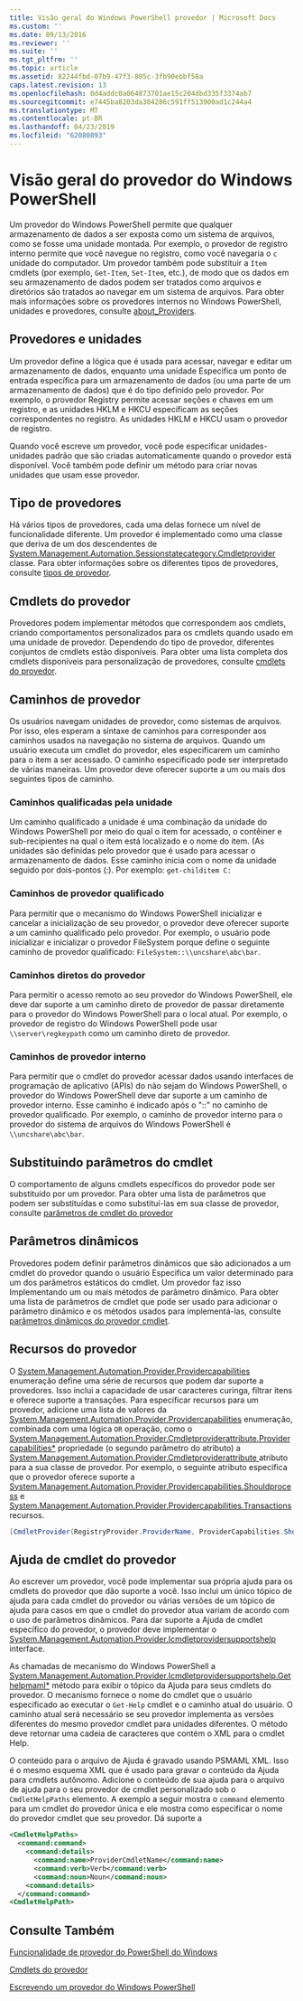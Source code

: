 ```yaml
---
title: Visão geral do Windows PowerShell provedor | Microsoft Docs
ms.custom: ''
ms.date: 09/13/2016
ms.reviewer: ''
ms.suite: ''
ms.tgt_pltfrm: ''
ms.topic: article
ms.assetid: 82244fbd-07b9-47f3-805c-3fb90ebbf58a
caps.latest.revision: 13
ms.openlocfilehash: 0d4addc0a064873701ae15c204dbd335f3374ab7
ms.sourcegitcommit: e7445ba8203da304286c591ff513900ad1c244a4
ms.translationtype: MT
ms.contentlocale: pt-BR
ms.lasthandoff: 04/23/2019
ms.locfileid: "62080893"
---
```

# <a name="windows-powershell-provider-overview"></a>Visão geral do provedor do Windows PowerShell

Um provedor do Windows PowerShell permite que qualquer armazenamento de dados a ser exposta como um sistema de arquivos, como se fosse uma unidade montada. Por exemplo, o provedor de registro interno permite que você navegue no registro, como você navegaria o `c` unidade do computador. Um provedor também pode substituir a `Item` cmdlets (por exemplo, `Get-Item`, `Set-Item`, etc.), de modo que os dados em seu armazenamento de dados podem ser tratados como arquivos e diretórios são tratados ao navegar em um sistema de arquivos. Para obter mais informações sobre os provedores internos no Windows PowerShell, unidades e provedores, consulte [about_Providers](/powershell/module/microsoft.powershell.core/about/about_providers).

## <a name="providers-and-drives"></a>Provedores e unidades

Um provedor define a lógica que é usada para acessar, navegar e editar um armazenamento de dados, enquanto uma unidade Especifica um ponto de entrada específica para um armazenamento de dados (ou uma parte de um armazenamento de dados) que é do tipo definido pelo provedor. Por exemplo, o provedor Registry permite acessar seções e chaves em um registro, e as unidades HKLM e HKCU especificam as seções correspondentes no registro. As unidades HKLM e HKCU usam o provedor de registro.

Quando você escreve um provedor, você pode especificar unidades-unidades padrão que são criadas automaticamente quando o provedor está disponível. Você também pode definir um método para criar novas unidades que usam esse provedor.

## <a name="type-of-providers"></a>Tipo de provedores

Há vários tipos de provedores, cada uma delas fornece um nível de funcionalidade diferente. Um provedor é implementado como uma classe que deriva de um dos descendentes de [System.Management.Automation.Sessionstatecategory.Cmdletprovider](/dotnet/api/System.Management.Automation.SessionStateCategory.CmdletProvider) classe. Para obter informações sobre os diferentes tipos de provedores, consulte [tipos de provedor](./provider-types.md).

## <a name="provider-cmdlets"></a>Cmdlets do provedor

Provedores podem implementar métodos que correspondem aos cmdlets, criando comportamentos personalizados para os cmdlets quando usado em uma unidade de provedor. Dependendo do tipo de provedor, diferentes conjuntos de cmdlets estão disponíveis. Para obter uma lista completa dos cmdlets disponíveis para personalização de provedores, consulte [cmdlets do provedor](./provider-cmdlets.md).

## <a name="provider-paths"></a>Caminhos de provedor

Os usuários navegam unidades de provedor, como sistemas de arquivos. Por isso, eles esperam a sintaxe de caminhos para corresponder aos caminhos usados na navegação no sistema de arquivos. Quando um usuário executa um cmdlet do provedor, eles especificarem um caminho para o item a ser acessado. O caminho especificado pode ser interpretado de várias maneiras. Um provedor deve oferecer suporte a um ou mais dos seguintes tipos de caminho.

### <a name="drive-qualified-paths"></a>Caminhos qualificadas pela unidade

Um caminho qualificado a unidade é uma combinação da unidade do Windows PowerShell por meio do qual o item for acessado, o contêiner e sub-recipientes na qual o item está localizado e o nome do item. (As unidades são definidas pelo provedor que é usado para acessar o armazenamento de dados. Esse caminho inicia com o nome da unidade seguido por dois-pontos (:). Por exemplo: `get-childitem C:`

### <a name="provider-qualified-paths"></a>Caminhos de provedor qualificado

Para permitir que o mecanismo do Windows PowerShell inicializar e cancelar a inicialização de seu provedor, o provedor deve oferecer suporte a um caminho qualificado pelo provedor. Por exemplo, o usuário pode inicializar e inicializar o provedor FileSystem porque define o seguinte caminho de provedor qualificado: `FileSystem::\\uncshare\abc\bar`.

### <a name="provider-direct-paths"></a>Caminhos diretos do provedor

Para permitir o acesso remoto ao seu provedor do Windows PowerShell, ele deve dar suporte a um caminho direto de provedor de passar diretamente para o provedor do Windows PowerShell para o local atual. Por exemplo, o provedor de registro do Windows PowerShell pode usar `\\server\regkeypath` como um caminho direto de provedor.

### <a name="provider-internal-paths"></a>Caminhos de provedor interno

Para permitir que o cmdlet do provedor acessar dados usando interfaces de programação de aplicativo (APIs) do não sejam do Windows PowerShell, o provedor do Windows PowerShell deve dar suporte a um caminho de provedor interno. Esse caminho é indicado após o "::" no caminho de provedor qualificado. Por exemplo, o caminho de provedor interno para o provedor do sistema de arquivos do Windows PowerShell é `\\uncshare\abc\bar`.

## <a name="overriding-cmdlet-parameters"></a>Substituindo parâmetros do cmdlet

O comportamento de alguns cmdlets específicos do provedor pode ser substituído por um provedor. Para obter uma lista de parâmetros que podem ser substituídas e como substituí-las em sua classe de provedor, consulte [parâmetros de cmdlet do provedor](./provider-cmdlet-parameters.md)

## <a name="dynamic-parameters"></a>Parâmetros dinâmicos

Provedores podem definir parâmetros dinâmicos que são adicionados a um cmdlet do provedor quando o usuário Especifica um valor determinado para um dos parâmetros estáticos do cmdlet. Um provedor faz isso Implementando um ou mais métodos de parâmetro dinâmico. Para obter uma lista de parâmetros de cmdlet que pode ser usado para adicionar o parâmetro dinâmico e os métodos usados para implementá-las, consulte [parâmetros dinâmicos do provedor cmdlet](./provider-cmdlet-dynamic-parameters.md).

## <a name="provider-capabilities"></a>Recursos do provedor

O [System.Management.Automation.Provider.Providercapabilities](/dotnet/api/System.Management.Automation.Provider.ProviderCapabilities) enumeração define uma série de recursos que podem dar suporte a provedores. Isso inclui a capacidade de usar caracteres curinga, filtrar itens e oferece suporte a transações. Para especificar recursos para um provedor, adicione uma lista de valores da [System.Management.Automation.Provider.Providercapabilities](/dotnet/api/System.Management.Automation.Provider.ProviderCapabilities) enumeração, combinada com uma lógica `OR` operação, como o [ System.Management.Automation.Provider.Cmdletproviderattribute.Providercapabilities*](/dotnet/api/System.Management.Automation.Provider.CmdletProviderAttribute.ProviderCapabilities) propriedade (o segundo parâmetro do atributo) a [System.Management.Automation.Provider.Cmdletproviderattribute ](/dotnet/api/System.Management.Automation.Provider.CmdletProviderAttribute) atributo para a sua classe de provedor. Por exemplo, o seguinte atributo especifica que o provedor oferece suporte a [System.Management.Automation.Provider.Providercapabilities.Shouldprocess](/dotnet/api/System.Management.Automation.Provider.ProviderCapabilities.ShouldProcess) e [ System.Management.Automation.Provider.Providercapabilities.Transactions](/dotnet/api/System.Management.Automation.Provider.ProviderCapabilities.Transactions) recursos.

```csharp
[CmdletProvider(RegistryProvider.ProviderName, ProviderCapabilities.ShouldProcess | ProviderCapabilities.Transactions)]

```

## <a name="provider-cmdlet-help"></a>Ajuda de cmdlet do provedor

Ao escrever um provedor, você pode implementar sua própria ajuda para os cmdlets do provedor que dão suporte a você. Isso inclui um único tópico de ajuda para cada cmdlet do provedor ou várias versões de um tópico de ajuda para casos em que o cmdlet do provedor atua variam de acordo com o uso de parâmetros dinâmicos. Para dar suporte a Ajuda de cmdlet específico do provedor, o provedor deve implementar o [System.Management.Automation.Provider.Icmdletprovidersupportshelp](/dotnet/api/System.Management.Automation.Provider.ICmdletProviderSupportsHelp) interface.

As chamadas de mecanismo do Windows PowerShell a [System.Management.Automation.Provider.Icmdletprovidersupportshelp.Gethelpmaml*](/dotnet/api/System.Management.Automation.Provider.ICmdletProviderSupportsHelp.GetHelpMaml) método para exibir o tópico da Ajuda para seus cmdlets do provedor. O mecanismo fornece o nome do cmdlet que o usuário especificado ao executar o `Get-Help` cmdlet e o caminho atual do usuário. O caminho atual será necessário se seu provedor implementa as versões diferentes do mesmo provedor cmdlet para unidades diferentes. O método deve retornar uma cadeia de caracteres que contém o XML para o cmdlet Help.

O conteúdo para o arquivo de Ajuda é gravado usando PSMAML XML. Isso é o mesmo esquema XML que é usado para gravar o conteúdo da Ajuda para cmdlets autônomo. Adicione o conteúdo de sua ajuda para o arquivo de ajuda para o seu provedor de cmdlet personalizado sob o `CmdletHelpPaths` elemento. A exemplo a seguir mostra o `command` elemento para um cmdlet do provedor única e ele mostra como especificar o nome do provedor cmdlet que seu provedor. Dá suporte a

```xml
<CmdletHelpPaths>
  <command:command>
    <command:details>
      <command:name>ProviderCmdletName</command:name>
      <command:verb>Verb</command:verb>
      <command:noun>Noun</command:noun>
    <command:details>
  </command:command>
<CmdletHelpPath>
```

## <a name="see-also"></a>Consulte Também

[Funcionalidade de provedor do PowerShell do Windows](./provider-types.md)

[Cmdlets do provedor](./provider-cmdlets.md)

[Escrevendo um provedor do Windows PowerShell](./writing-a-windows-powershell-provider.md)
